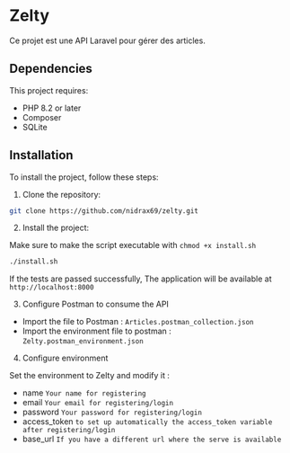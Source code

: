 # Zelty
Ce projet est une API Laravel pour gérer des articles.

## Dependencies
This project requires:

- PHP 8.2 or later
- Composer
- SQLite


## Installation

To install the project, follow these steps:

1. Clone the repository:
```sh
git clone https://github.com/nidrax69/zelty.git
```

2. Install the project:

Make sure to make the script executable with ``chmod +x install.sh`` 

```sh
./install.sh
```

If the tests are passed successfully, The application will be available at ``http://localhost:8000``

3. Configure Postman to consume the API

- Import the file to Postman :  ``Articles.postman_collection.json``
- Import the environment file to postman : ``Zelty.postman_environment.json``

4. Configure environment 

Set the environment to Zelty and modify it : 
- name `Your name for registering`
- email `Your email for registering/login`
- password `Your password for registering/login`
- access_token `to set up automatically the access_token variable after registering/login`
- base_url `If you have a different url where the serve is available`
